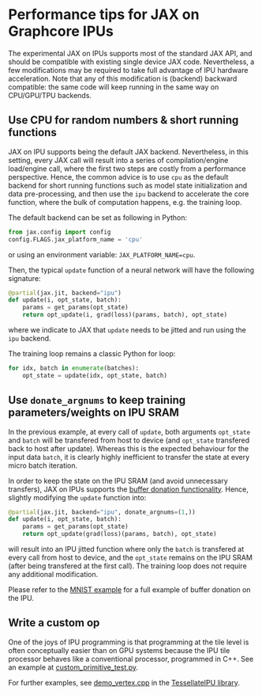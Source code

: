 # Performance tips for JAX on Graphcore IPUs

The experimental JAX on IPUs supports most of the standard JAX API, and should be compatible with existing single device JAX code. Nevertheless, a few modifications may be required to take full advantage of IPU hardware acceleration. Note that any of this modification is (backend) backward compatible: the same code will keep running in the same way on CPU/GPU/TPU backends.

## Use CPU for random numbers & short running functions

JAX on IPU supports being the default JAX backend. Nevertheless, in this setting, every JAX call will result into a series of compilation/engine load/engine call, where the first two steps are costly from a performance perspective. Hence, the common advice is to use `cpu` as the default backend for short running functions such as model state initialization and data pre-processing, and then use the `ipu` backend to accelerate the core function, where the bulk of computation happens, e.g. the training loop.

The default backend can be set as following in Python:
```python
from jax.config import config
config.FLAGS.jax_platform_name = 'cpu'
```
or using an environment variable: `JAX_PLATFORM_NAME=cpu`.

Then, the typical `update` function of a neural network will have the following signature:
```python
@partial(jax.jit, backend="ipu")
def update(i, opt_state, batch):
    params = get_params(opt_state)
    return opt_update(i, grad(loss)(params, batch), opt_state)
```
where we indicate to JAX that  `update` needs to be jitted and run using the `ipu` backend.

The training loop remains a classic Python for loop:
```python
for idx, batch in enumerate(batches):
    opt_state = update(idx, opt_state, batch)
```

## Use `donate_argnums` to keep training parameters/weights on IPU SRAM

In the previous example, at every call of `update`, both arguments `opt_state` and `batch` will be transfered from host to device (and `opt_state` transfered back to host after update). Whereas this is the expected behaviour for the input data `batch`, it is clearly highly inefficient to transfer the state at every micro batch iteration.

In order to keep the state on the IPU SRAM (and avoid unnecessary transfers), JAX on IPUs supports the [buffer donation functionality](https://jax.readthedocs.io/en/latest/faq.html#buffer-donation). Hence, slightly modifying the `update` function into:
```python
@partial(jax.jit, backend="ipu", donate_argnums=(1,))
def update(i, opt_state, batch):
    params = get_params(opt_state)
    return opt_update(grad(loss)(params, batch), opt_state)
```
will result into an IPU jitted function where only the `batch` is transfered at every call from host to device, and the `opt_state` remains on the IPU SRAM (after being transfered at the first call). The training loop does not require any additional modification.

Please refer to the [MNIST example](../examples/mnist_classifier.py) for a full example of buffer donation on the IPU.


## Write a custom op

One of the joys of IPU programming is that programming at the tile level is often conceptually easier than on GPU systems because the IPU tile processor behaves like a conventional processor, programmed in C++.  See an example at
[custom_primitive_test.py](../tests/ipu/primitive/custom_primitive_test.py).

For further examples, see [demo_vertex.cpp](https://github.com/graphcore-research/tessellate-ipu/blob/main/examples/demo/demo_vertex.cpp) in the [TessellateIPU library](https://github.com/graphcore-research/tessellate-ipu).


